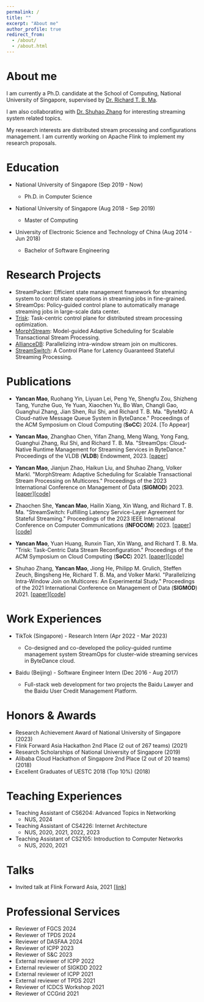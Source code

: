 ```yaml
---
permalink: /
title: ""
excerpt: "About me"
author_profile: true
redirect_from: 
  - /about/
  - /about.html
---
```



About me
======

I am currently a Ph.D. candidate at the School of Computing, National University of Singapore, supervised by [Dr. Richard T. B. Ma](https://richard-ma.netlify.app/). 

I am also collaborating with [Dr. Shuhao Zhang](https://shuhaozhangtony.github.io/) for interesting streaming system related topics.

My research interests are distributed stream processing and configurations management. I am currently working on Apache Flink to implement my research proposals.

Education
======

* National University of Singapore (Sep 2019 - Now)
  * Ph.D. in Computer Science

* National University of Singapore (Aug 2018 - Sep 2019)
  * Master of Computing

* University of Electronic Science and Technology of China (Aug 2014 - Jun 2018)
  * Bachelor of Software Engineering

<!-- Contact
======
Email: maoyancan@comp.nus.edu.sg -->

Research Projects
======
* StreamPacker: Efficient state management framework for streaming system to control state operations in streaming jobs in fine-grained.
* StreamOps: Policy-guided control plane to automatically manage streaming jobs in large-scale data center.
* [Trisk](https://github.com/sane-lab/Trisk): Task-centric control plane for distributed stream processing optimization.
* [MorphStream](https://intellistream.github.io/MorphStream/): Model-guided Adaptive Scheduling for Scalable Transactional Stream Processing.
* [AllianceDB](https://intellistream.github.io/AllianceDB/): Parallelizing intra-window stream join on multicores.
* [StreamSwitch](https://github.com/sane-lab/StreamSwitch): A Control Plane for Latency Guaranteed Stateful Streaming Processing.

Publications
======

* **Yancan Mao**, Ruohang Yin, Liyuan Lei, Peng Ye, Shengfu Zou, Shizheng Tang, Yunzhe Guo, Ye Yuan, Xiaochen Yu, Bo Wan, Changli Gao, Guanghui Zhang, Jian Shen, Rui Shi, and Richard T. B. Ma. "ByteMQ: A Cloud-native Message Queue System in ByteDance."  Proceedings of the ACM Symposium on Cloud Computing (**SoCC**) 2024. [To Appear] 

* **Yancan Mao**, Zhanghao Chen, Yifan Zhang, Meng Wang, Yong Fang, Guanghui Zhang, Rui Shi, and Richard T. B. Ma. "StreamOps: Cloud-Native Runtime Management for Streaming Services in ByteDance."  Proceedings of the VLDB (**VLDB**) Endowment, 2023. [[paper](https://www.vldb.org/pvldb/vol16/p3501-mao.pdf)] 

* **Yancan Mao**, Jianjun Zhao, Haikun Liu, and Shuhao Zhang, Volker Markl. "MorphStream: Adaptive Scheduling for Scalable Transactional Stream Processing on Multicores."  Proceedings of the 2023 International Conference on Management of Data (**SIGMOD**) 2023. [[paper](https://intellistream.github.io/downloads/papers/Sesame_CR.pdf)][[code](https://intellistream.github.io/MorphStream/)] 

* Zhaochen She, **Yancan Mao**, Hailin Xiang, Xin Wang, and Richard T. B. Ma. "StreamSwitch: Fulfilling Latency Service-Layer Agreement for Stateful Streaming."  Proceedings of the 2023 IEEE International Conference on Computer Communications (**INFOCOM**) 2023. [[paper](https://ieeexplore.ieee.org/abstract/document/10228903)][[code](https://github.com/sane-lab/StreamSwitch)] 

* **Yancan Mao**, Yuan Huang, Runxin Tian, Xin Wang, and Richard T. B. Ma. "Trisk: Task-Centric Data Stream Reconfiguration."  Proceedings of the ACM Symposium on Cloud Computing (**SoCC**) 2021. [[paper](https://doi.org/10.1145/3472883.3487010)][[code](https://github.com/sane-lab/Trisk)] 

* Shuhao Zhang, **Yancan Mao**, Jiong He, Philipp M. Grulich, Steffen Zeuch, Bingsheng He, Richard T. B. Ma, and Volker Markl. "Parallelizing Intra-Window Join on Multicores: An Experimental Study." Proceedings of the 2021 International Conference on Management of Data (**SIGMOD**) 2021. [[paper](https://doi-org.libproxy1.nus.edu.sg/10.1145/3448016.3452793)][[code](https://github.com/intellistream/AllianceDB)]


Work Experiences
======

* TikTok (Singapore) - Research Intern (Apr 2022 - Mar 2023)
  * Co-designed and co-developed the policy-guided runtime management system StreamOps for cluster-wide streaming services in ByteDance cloud.

* Baidu (Beijing) - Software Engineer Intern (Dec 2016 - Aug 2017)
  * Full-stack web development for two projects the Baidu Lawyer and the Baidu User Credit Management Platform. 

Honors & Awards
======
* Research Achievement Award of National University of Singapore (2023)
* Flink Forward Asia Hackathon 2nd Place (2 out of 267 teams) (2021)
* Research Scholarships of National University of Singapore (2019)
* Alibaba Cloud Hackathon of Singapore 2nd Place (2 out of 20 teams) (2018)
* Excellent Graduates of UESTC 2018 (Top 10%) (2018)


Teaching Experiences
======
* Teaching Assistant of CS6204: Advanced Topics in Networking
  * NUS, 2024
* Teaching Assistant of CS4226: Internet Architecture
  * NUS, 2020, 2021, 2022, 2023
* Teaching Assistant of CS2105: Introduction to Computer Networks
  * NUS, 2020, 2021

Talks
======
* Invited talk at Flink Forward Asia, 2021 [[link](https://developer.aliyun.com/special/ffa2021/live)]

Professional Services
======
* Reviewer of FGCS 2024
* Reviewer of TPDS 2024
* Reviewer of DASFAA 2024
* Reviewer of ICPP 2023
* Reviewer of S&C 2023
* External reviewer of ICPP 2022
* External reviewer of SIGKDD 2022
* External reviewer of ICPP 2021
* External reviewer of TPDS 2021
* Reviewer of ICDCS Workshop 2021
* Reviewer of CCGrid 2021


<br/><br/>
<script type="text/javascript" id="clustrmaps" src="//cdn.clustrmaps.com/map_v2.js?cl=ffffff&w=400&t=n&d=H5M20D9A_bB0y1IzxQRSCXjjDcaDJ1bVvOfPMO5fnfc"></script>

